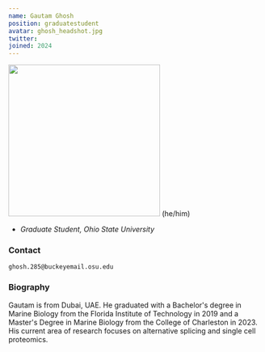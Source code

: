 ```yaml
---
name: Gautam Ghosh
position: graduatestudent
avatar: ghosh_headshot.jpg
twitter: 
joined: 2024
---
```


<img width="300" src="{{site.baseurl}}/images/people/ghosh_headshot.jpg" data-action="zoom">
(he/him)

- _Graduate Student, Ohio State University_<br>


### Contact

<i class="fa fa-envelope-o"></i> `ghosh.285@buckeyemail.osu.edu`

### Biography

Gautam is from Dubai, UAE. He graduated with a Bachelor's degree in Marine Biology from the Florida Institute of Technology in 2019 and a Master's Degree in Marine Biology from the College of Charleston in 2023. His current area of research focuses on alternative splicing and single cell proteomics.  
